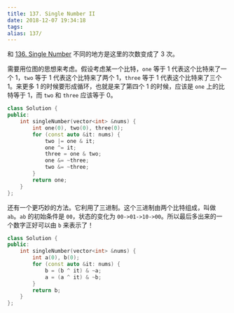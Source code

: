```yaml
---
title: 137. Single Number II
date: 2018-12-07 19:34:18
tags:
alias: 137/
---
```


和 [136. Single Number](/single-number/) 不同的地方是这里的次数变成了 3 次。

<!--more-->

需要用位图的思想来考虑。假设考虑某一个比特，`one` 等于 1 代表这个比特来了一个 1，`two` 等于 1 代表这个比特来了两个 1，`three` 等于 1 代表这个比特来了三个 1。来更多 1 的时候要形成循环，也就是来了第四个 1 的时候，应该是 `one` 上的比特等于 1，而 `two` 和 `three` 应该等于 0。

```cpp
class Solution {
public:
    int singleNumber(vector<int> &nums) {
        int one(0), two(0), three(0);
        for (const auto &it: nums) {
            two |= one & it;
            one ^= it;
            three = one & two;
            one &= ~three;
            two &= ~three;
        }
        return one;
    }
};
```

还有一个更巧妙的方法。它利用了三进制。这个三进制由两个比特组成，叫做 `ab`。`ab` 的初始条件是 `00`，状态的变化为 `00->01->10->00`。所以最后多出来的一个数字正好可以由 `b` 来表示了！

```cpp
class Solution {
public:
    int singleNumber(vector<int> &nums) {
        int a(0), b(0);
        for (const auto &it: nums) {
            b = (b ^ it) & ~a;
            a = (a ^ it) & ~b;
        }
        return b;
    }
};
```

